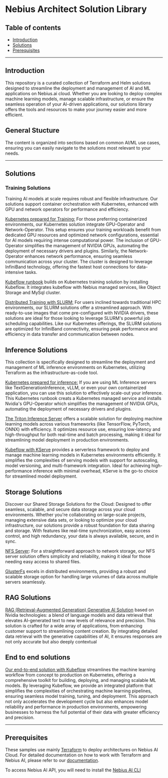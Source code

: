 # Nebius Architect Solution Library

## Table of contents
* [Introduction](#introduction)
* [Solutions](#solutions)
* [Prerequisites](#prerequisites)
---
## Introduction
This repository is a curated collection of Terraform and Helm solutions designed to streamline the deployment and management of AI and ML applications on Nebius.ai cloud. Whether you are looking to deploy complex machine learning models, manage scalable infrastructure, or ensure the seamless operation of your AI-driven applications, our solutions library offers the tools and resources to make your journey easier and more efficient.


## General Stucture
The content is organized into sections based on common AI/ML use cases, ensuring you can easily navigate to the solutions most relevant to your needs.

---
## Solutions


### Training Solutions
Training AI models at scale requires robust and flexible infrastructure. Our solutions support container orchestration with Kubernetes, enhanced with GPU and network operators for performance and efficiency.

[Kubernetes prepared for Training:](./kubernetes/terraform/kubernetes-training/README.md) For those preferring containerized environments, our Kubernetes solution integrate GPU-Operator and Network-Operator. This setup ensures your training workloads benefit from dedicated GPU resources and optimized network configurations, essential for AI models requiring intense computational power. The inclusion of GPU-Operator simplifies the management of NVIDIA GPUs, automating the deployment of necessary drivers and plugins. Similarly, the Network-Operator enhances network performance, ensuring seamless communication across your cluster. The cluster is designed to leverage InfiniBand technology, offering the fastest host connections for data-intensive tasks. 

[Kubeflow runbook](./kubeflow/README.md) builds on Kubernetes training solution by installing Kubeflow. It integrates kubeflow with Nebius managed services, like Object Storage and MySql cluster.



[Distributed Training with SLURM:](./slurm/slurm-standalone/README.md) For users inclined towards traditional HPC environments, our SLURM solutions offer a streamlined approach. With ready-to-use images that come pre-configured with NVIDIA drivers, these solutions are ideal for those looking to leverage SLURM's powerful job scheduling capabilities. Like our Kubernetes offerings, the SLURM solutions are optimized for InfiniBand connectivity, ensuring peak performance and efficiency in data transfer and communication between nodes.


## Inference Solutions

This collection is specifically designed to streamline the deployment and management of ML inference environments on Kubernetes, utilizing Terraform as the infrastructure-as-code tool.

[Kubernetes prepared for inference:](./kubernetes/terraform/kubernetes-inference/README.md) If you are using ML Inference servers like TextGenerationInference, vLLM, or even your own containerized application, you can use this solution to effectively scale-out your inference. This Kubernetes runbook creats a Kubernetes managed service and installs Nvidia's GPU-Operator which simplifies the management of NVIDIA GPUs, automating the deployment of necessary drivers and plugins.


[The Triton Inference Server](./nvidia-triton-server/README.md) offers a scalable solution for deploying machine learning models across various frameworks (like TensorFlow, PyTorch, ONNX) with efficiency. It optimizes resource use, ensuring low-latency and high-throughput for both real-time and batch processing, making it ideal for streamlining model deployment in production environments.

[Kubeflow with KServe](./kubeflow/README.md) provides a serverless framework to deploy and manage machine learning models in Kubernetes environments efficiently. It simplifies the complexities of serving models with support for autoscaling, model versioning, and multi-framework integration. Ideal for achieving high-performance inference with minimal overhead, KServe is the go-to choice for streamlined model deployment.

## Storage Solutions

Discover our Shared Storage Solutions for the Cloud: Designed to offer seamless, scalable, and secure data storage across your cloud environments. Whether you're collaborating on large-scale projects, managing extensive data sets, or looking to optimize your cloud infrastructure, our solutions provide a robust foundation for data sharing and storage. With features like real-time synchronization, easy access control, and high redundancy, your data is always available, secure, and in sync.

[NFS Server](./storage/nfs/README.md): For a straightforward approach to network storage, our NFS server solution offers simplicity and reliability, making it ideal for those needing easy access to shared files. 

[GlusterFs](./storage/glusterfs-cluster-ubuntu/README.md) excels in distributed environments, providing a robust and scalable storage option for handling large volumes of data across multiple servers seamlessly.


## RAG Solutions
[RAG (Retrieval-Augmented Generation) Generative AI Solution](./generative-ai-examples/nvidia-playground/README.md) based on Nvidia technologies: a blend of language models and data retrieval that elevates AI-generated text to new levels of relevance and precision. This solution is crafted for a wide array of applications, from enhancing customer support to streamlining content creation. By integrating detailed data retrieval with the generative capabilities of AI, it ensures responses are not only accurate but also deeply contextual


## End to end solutions

[Our end-to-end solution with Kubeflow](./kubeflow/README.md) streamlines the machine learning workflow from concept to production on Kubernetes, offering a comprehensive toolkit for building, deploying, and managing scalable ML models. By leveraging Kubeflow, we provide an integrated platform that simplifies the complexities of orchestrating machine learning pipelines, ensuring seamless model training, tuning, and deployment. This approach not only accelerates the development cycle but also enhances model reliability and performance in production environments, empowering businesses to harness the full potential of their data with greater efficiency and precision.



---
## Prerequisites
These samples use mainly [Terraform](https://www.terraform.io/) to deploy architectures on Nebius AI Cloud. For detailed documentation on how to work with Terraform and Nebius AI, please refer to our [documentation](https://nebius.ai/docs/terraform/).

To access Nebius AI API, you will need to install the [Nebius AI CLI](https://nebius.ai/docs/cli/)